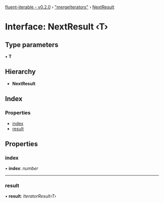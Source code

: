 [fluent-iterable - v0.2.0](../README.md) › ["mergeIterators"](../modules/_mergeiterators_.md) › [NextResult](_mergeiterators_.nextresult.md)

# Interface: NextResult ‹**T**›

## Type parameters

▪ **T**

## Hierarchy

* **NextResult**

## Index

### Properties

* [index](_mergeiterators_.nextresult.md#index)
* [result](_mergeiterators_.nextresult.md#result)

## Properties

###  index

• **index**: *number*

___

###  result

• **result**: *IteratorResult‹T›*
